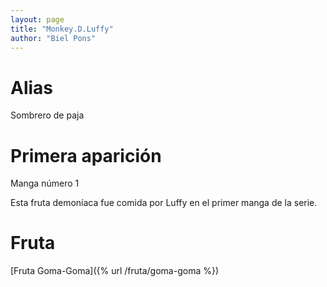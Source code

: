 ```yaml
---
layout: page
title: "Monkey.D.Luffy"
author: "Biel Pons"
---
```


# Alias

Sombrero de paja

# Primera aparición

Manga número 1

Esta fruta demoníaca fue comida por Luffy en el primer manga de la serie.

# Fruta

[Fruta Goma-Goma]({% url /fruta/goma-goma %})